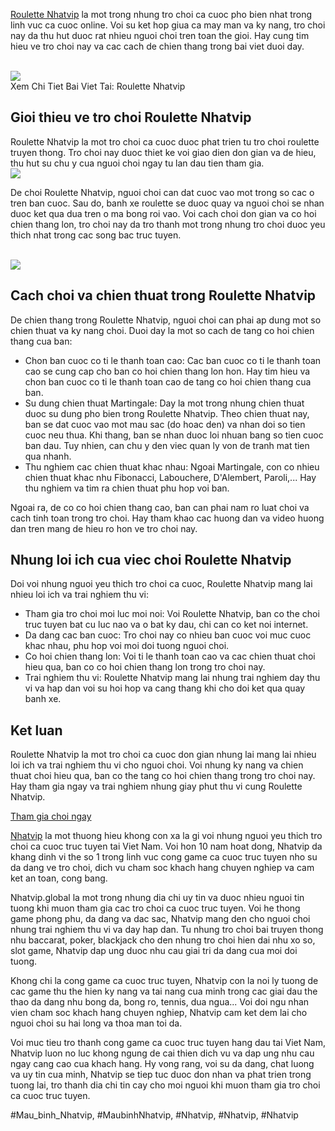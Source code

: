 <p><a href="https://nhatvip.global/roulette-nhatvip/">Roulette Nhatvip</a> la mot trong nhung tro choi ca cuoc pho bien nhat trong linh vuc ca cuoc online. Voi su ket hop giua ca may man va ky nang, tro choi nay da thu hut duoc rat nhieu nguoi choi tren toan the gioi. Hay cung tim hieu ve tro choi nay va cac cach de chien thang trong bai viet duoi day.</p><br><img src="https://nhatvip.global/wp-content/uploads/2024/10/roulette-3.webp"></br>
Xem Chi Tiet Bai Viet Tai: Roulette Nhatvip<h2>Gioi thieu ve tro choi Roulette Nhatvip</h2><p>Roulette Nhatvip la mot tro choi ca cuoc duoc phat trien tu tro choi roulette truyen thong. Tro choi nay duoc thiet ke voi giao dien don gian va de hieu, thu hut su chu y cua nguoi choi ngay tu lan dau tien tham gia.<br><img src="https://nhatvip.global/wp-content/uploads/2024/10/roulette-3.webp"></br><p>De choi Roulette Nhatvip, nguoi choi can dat cuoc vao mot trong so cac o tren ban cuoc. Sau do, banh xe roulette se duoc quay va nguoi choi se nhan duoc ket qua dua tren o ma bong roi vao. Voi cach choi don gian va co hoi chien thang lon, tro choi nay da tro thanh mot trong nhung tro choi duoc yeu thich nhat trong cac song bac truc tuyen.</p><br><img src="https://nhatvip.global/wp-content/uploads/2024/10/roulette.webp"></br><h2>Cach choi va chien thuat trong Roulette Nhatvip</h2><p>De chien thang trong Roulette Nhatvip, nguoi choi can phai ap dung mot so chien thuat va ky nang choi. Duoi day la mot so cach de tang co hoi chien thang cua ban:<ul>
<li>Chon ban cuoc co ti le thanh toan cao: Cac ban cuoc co ti le thanh toan cao se cung cap cho ban co hoi chien thang lon hon. Hay tim hieu va chon ban cuoc co ti le thanh toan cao de tang co hoi chien thang cua ban.</li>
<li>Su dung chien thuat Martingale: Day la mot trong nhung chien thuat duoc su dung pho bien trong Roulette Nhatvip. Theo chien thuat nay, ban se dat cuoc vao mot mau sac (do hoac den) va nhan doi so tien cuoc neu thua. Khi thang, ban se nhan duoc loi nhuan bang so tien cuoc ban dau. Tuy nhien, can chu y den viec quan ly von de tranh mat tien qua nhanh.</li>
<li>Thu nghiem cac chien thuat khac nhau: Ngoai Martingale, con co nhieu chien thuat khac nhu Fibonacci, Labouchere, D'Alembert, Paroli,... Hay thu nghiem va tim ra chien thuat phu hop voi ban.</li>
</ul><p>Ngoai ra, de co co hoi chien thang cao, ban can phai nam ro luat choi va cach tinh toan trong tro choi. Hay tham khao cac huong dan va video huong dan tren mang de hieu ro hon ve tro choi nay.</p><h2>Nhung loi ich cua viec choi Roulette Nhatvip</h2><p>Doi voi nhung nguoi yeu thich tro choi ca cuoc, Roulette Nhatvip mang lai nhieu loi ich va trai nghiem thu vi:<ul>
<li>Tham gia tro choi moi luc moi noi: Voi Roulette Nhatvip, ban co the choi truc tuyen bat cu luc nao va o bat ky dau, chi can co ket noi internet.</li>
<li>Da dang cac ban cuoc: Tro choi nay co nhieu ban cuoc voi muc cuoc khac nhau, phu hop voi moi doi tuong nguoi choi.</li>
<li>Co hoi chien thang lon: Voi ti le thanh toan cao va cac chien thuat choi hieu qua, ban co co hoi chien thang lon trong tro choi nay.</li>
<li>Trai nghiem thu vi: Roulette Nhatvip mang lai nhung trai nghiem day thu vi va hap dan voi su hoi hop va cang thang khi cho doi ket qua quay banh xe.</li>
</ul><h2>Ket luan</h2><p>Roulette Nhatvip la mot tro choi ca cuoc don gian nhung lai mang lai nhieu loi ich va trai nghiem thu vi cho nguoi choi. Voi nhung ky nang va chien thuat choi hieu qua, ban co the tang co hoi chien thang trong tro choi nay. Hay tham gia ngay va trai nghiem nhung giay phut thu vi cung Roulette Nhatvip.</p><p class="text-center">
<a class="btn" href="#">Tham gia choi ngay</a>
</p><p><a href="https://nhatvip.global/">Nhatvip</a> la mot thuong hieu khong con xa la gi voi nhung nguoi yeu thich tro choi ca cuoc truc tuyen tai Viet Nam. Voi hon 10 nam hoat dong, Nhatvip da khang dinh vi the so 1 trong linh vuc cong game ca cuoc truc tuyen nho su da dang ve tro choi, dich vu cham soc khach hang chuyen nghiep va cam ket an toan, cong bang.

Nhatvip.global la mot trong nhung dia chi uy tin va duoc nhieu nguoi tin tuong khi muon tham gia cac tro choi ca cuoc truc tuyen. Voi he thong game phong phu, da dang va dac sac, Nhatvip mang den cho nguoi choi nhung trai nghiem thu vi va day hap dan. Tu nhung tro choi bai truyen thong nhu baccarat, poker, blackjack cho den nhung tro choi hien dai nhu xo so, slot game, Nhatvip dap ung duoc nhu cau giai tri da dang cua moi doi tuong.

Khong chi la cong game ca cuoc truc tuyen, Nhatvip con la noi ly tuong de cac game thu the hien ky nang va tai nang cua minh trong cac giai dau the thao da dang nhu bong da, bong ro, tennis, dua ngua... Voi doi ngu nhan vien cham soc khach hang chuyen nghiep, Nhatvip cam ket dem lai cho nguoi choi su hai long va thoa man toi da.

Voi muc tieu tro thanh cong game ca cuoc truc tuyen hang dau tai Viet Nam, Nhatvip luon no luc khong ngung de cai thien dich vu va dap ung nhu cau ngay cang cao cua khach hang. Hy vong rang, voi su da dang, chat luong va uy tin cua minh, Nhatvip se tiep tuc duoc don nhan va phat trien trong tuong lai, tro thanh dia chi tin cay cho moi nguoi khi muon tham gia tro choi ca cuoc truc tuyen.</p>
#Mau_binh_Nhatvip, #MaubinhNhatvip, #Nhatvip, #Nhatvip, #Nhatvip
